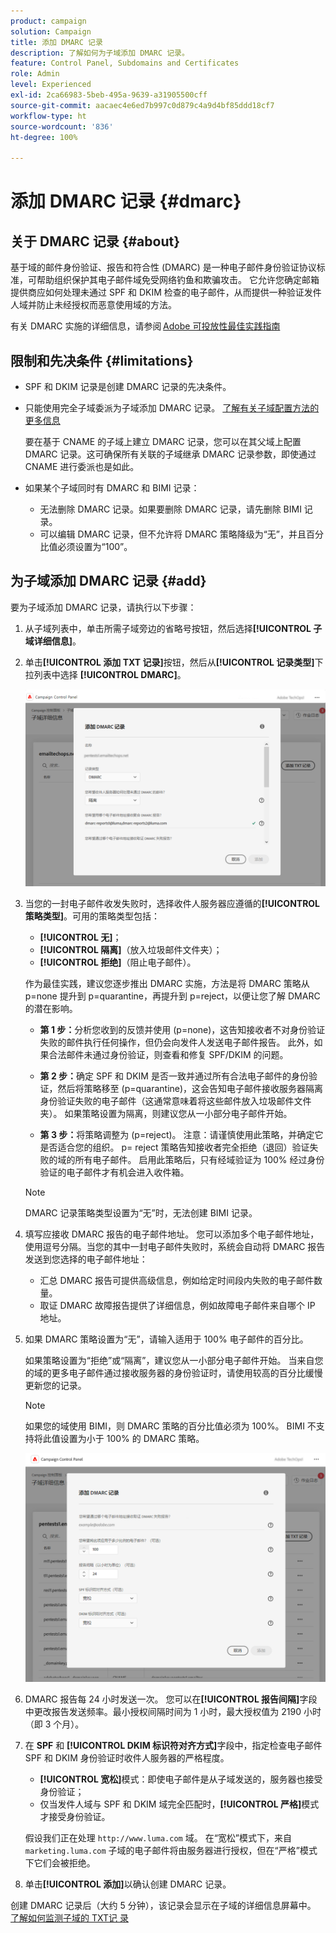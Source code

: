 ```yaml
---
product: campaign
solution: Campaign
title: 添加 DMARC 记录
description: 了解如何为子域添加 DMARC 记录。
feature: Control Panel, Subdomains and Certificates
role: Admin
level: Experienced
exl-id: 2ca66983-5beb-495a-9639-a31905500cff
source-git-commit: aacaec4e6ed7b997c0d879c4a9d4bf85ddd18cf7
workflow-type: ht
source-wordcount: '836'
ht-degree: 100%

---
```


# 添加 DMARC 记录 {#dmarc}

## 关于 DMARC 记录 {#about}

基于域的邮件身份验证、报告和符合性 (DMARC) 是一种电子邮件身份验证协议标准，可帮助组织保护其电子邮件域免受网络钓鱼和欺骗攻击。 它允许您确定邮箱提供商应如何处理未通过 SPF 和 DKIM 检查的电子邮件，从而提供一种验证发件人域并防止未经授权而恶意使用域的方法。

有关 DMARC 实施的详细信息，请参阅 [Adobe 可投放性最佳实践指南](https://experienceleague.adobe.com/docs/deliverability-learn/deliverability-best-practice-guide/additional-resources/technotes/implement-dmarc.html?lang=zh-Hans)

## 限制和先决条件 {#limitations}

* SPF 和 DKIM 记录是创建 DMARC 记录的先决条件。
* 只能使用完全子域委派为子域添加 DMARC 记录。 [了解有关子域配置方法的更多信息](subdomains-branding.md#subdomain-delegation-methods)

  要在基于 CNAME 的子域上建立 DMARC 记录，您可以在其父域上配置 DMARC 记录。这可确保所有关联的子域继承 DMARC 记录参数，即使通过 CNAME 进行委派也是如此。

* 如果某个子域同时有 DMARC 和 BIMI 记录：
   * 无法删除 DMARC 记录。如果要删除 DMARC 记录，请先删除 BIMI 记录。
   * 可以编辑 DMARC 记录，但不允许将 DMARC 策略降级为“无”，并且百分比值必须设置为“100”。

## 为子域添加 DMARC 记录 {#add}

要为子域添加 DMARC 记录，请执行以下步骤：

1. 从子域列表中，单击所需子域旁边的省略号按钮，然后选择&#x200B;**[!UICONTROL 子域详细信息]**。

1. 单击&#x200B;**[!UICONTROL 添加 TXT 记录]**&#x200B;按钮，然后从&#x200B;**[!UICONTROL 记录类型]**&#x200B;下拉列表中选择 **[!UICONTROL DMARC]**。

   ![](assets/dmarc-add.png)

1. 当您的一封电子邮件收发失败时，选择收件人服务器应遵循的&#x200B;**[!UICONTROL 策略类型]**。可用的策略类型包括：

   * **[!UICONTROL 无]**；
   * **[!UICONTROL 隔离]**（放入垃圾邮件文件夹）；
   * **[!UICONTROL 拒绝]**（阻止电子邮件）。

   作为最佳实践，建议您逐步推出 DMARC 实施，方法是将 DMARC 策略从 p=none 提升到 p=quarantine，再提升到 p=reject，以便让您了解 DMARC 的潜在影响。

   * **第 1 步：**&#x200B;分析您收到的反馈并使用 (p=none)，这告知接收者不对身份验证失败的邮件执行任何操作，但仍会向发件人发送电子邮件报告。 此外，如果合法邮件未通过身份验证，则查看和修复 SPF/DKIM 的问题。

   * **第 2 步：**&#x200B;确定 SPF 和 DKIM 是否一致并通过所有合法电子邮件的身份验证，然后将策略移至 (p=quarantine)，这会告知电子邮件接收服务器隔离身份验证失败的电子邮件（这通常意味着将这些邮件放入垃圾邮件文件夹）。 如果策略设置为隔离，则建议您从一小部分电子邮件开始。

   * **第 3 步：**&#x200B;将策略调整为 (p=reject)。 注意：请谨慎使用此策略，并确定它是否适合您的组织。 p= reject 策略告知接收者完全拒绝（退回）验证失败的域的所有电子邮件。 启用此策略后，只有经域验证为 100% 经过身份验证的电子邮件才有机会进入收件箱。

   >[!NOTE]
   >
   > DMARC 记录策略类型设置为“无”时，无法创建 BIMI 记录。

1. 填写应接收 DMARC 报告的电子邮件地址。 您可以添加多个电子邮件地址，使用逗号分隔。当您的其中一封电子邮件失败时，系统会自动将 DMARC 报告发送到您选择的电子邮件地址：

   * 汇总 DMARC 报告可提供高级信息，例如给定时间段内失败的电子邮件数量。
   * 取证 DMARC 故障报告提供了详细信息，例如故障电子邮件来自哪个 IP 地址。

1. 如果 DMARC 策略设置为“无”，请输入适用于 100% 电子邮件的百分比。

   如果策略设置为“拒绝”或“隔离”，建议您从一小部分电子邮件开始。 当来自您的域的更多电子邮件通过接收服务器的身份验证时，请使用较高的百分比缓慢更新您的记录。

   >[!NOTE]
   >
   >如果您的域使用 BIMI，则 DMARC 策略的百分比值必须为 100%。 BIMI 不支持将此值设置为小于 100% 的 DMARC 策略。

   ![](assets/dmarc-add2.png)

1. DMARC 报告每 24 小时发送一次。 您可以在&#x200B;**[!UICONTROL 报告间隔]**&#x200B;字段中更改报告发送频率。最小授权间隔时间为 1 小时，最大授权值为 2190 小时（即 3 个月）。

1. 在 **SPF** 和 **[!UICONTROL DKIM 标识符对齐方式]**&#x200B;字段中，指定检查电子邮件 SPF 和 DKIM 身份验证时收件人服务器的严格程度。

   * **[!UICONTROL 宽松]**&#x200B;模式：即使电子邮件是从子域发送的，服务器也接受身份验证；
   * 仅当发件人域与 SPF 和 DKIM 域完全匹配时，**[!UICONTROL 严格]**&#x200B;模式才接受身份验证。

   假设我们正在处理 `http://www.luma.com` 域。 在“宽松”模式下，来自 `marketing.luma.com` 子域的电子邮件将由服务器进行授权，但在“严格”模式下它们会被拒绝。

1. 单击&#x200B;**[!UICONTROL 添加]**&#x200B;以确认创建 DMARC 记录。

创建 DMARC 记录后（大约 5 分钟），该记录会显示在子域的详细信息屏幕中。 [了解如何监测子域的 TXT记 录](gs-txt-records.md#monitor)
